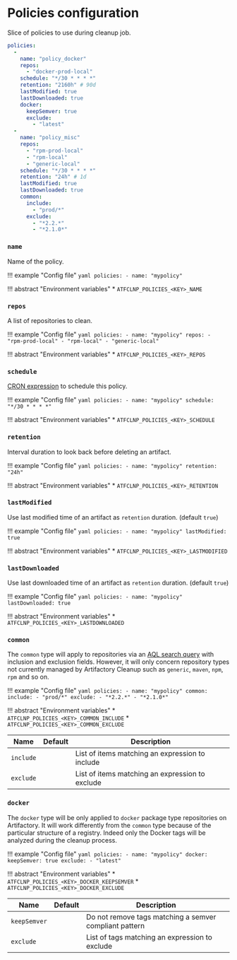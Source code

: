 # Policies configuration

Slice of policies to use during cleanup job.

```yaml
policies:
  -
    name: "policy_docker"
    repos:
      - "docker-prod-local"
    schedule: "*/30 * * * *"
    retention: "2160h" # 90d
    lastModified: true
    lastDownloaded: true
    docker:
      keepSemver: true
      exclude:
        - "latest"
  -
    name: "policy_misc"
    repos:
      - "rpm-prod-local"
      - "rpm-local"
      - "generic-local"
    schedule: "*/30 * * * *"
    retention: "24h" # 1d
    lastModified: true
    lastDownloaded: true
    common:
      include:
        - "prod/*"
      exclude:
        - "*2.2.*"
        - "*2.1.0*"
```

### `name`

Name of the policy.

!!! example "Config file"
    ```yaml
    policies:
      - name: "mypolicy"
    ```

!!! abstract "Environment variables"
    * `ATFCLNP_POLICIES_<KEY>_NAME`

### `repos`

A list of repositories to clean.

!!! example "Config file"
    ```yaml
    policies:
      - name: "mypolicy"
        repos:
          - "rpm-prod-local"
          - "rpm-local"
          - "generic-local"
    ```

!!! abstract "Environment variables"
    * `ATFCLNP_POLICIES_<KEY>_REPOS`

### `schedule`

[CRON expression](https://godoc.org/github.com/robfig/cron#hdr-CRON_Expression_Format) to schedule this policy.

!!! example "Config file"
    ```yaml
    policies:
      - name: "mypolicy"
        schedule: "*/30 * * * *"
    ```

!!! abstract "Environment variables"
    * `ATFCLNP_POLICIES_<KEY>_SCHEDULE`

### `retention`

Interval duration to look back before deleting an artifact.

!!! example "Config file"
    ```yaml
    policies:
      - name: "mypolicy"
        retention: "24h"
    ```

!!! abstract "Environment variables"
    * `ATFCLNP_POLICIES_<KEY>_RETENTION`

### `lastModified`

Use last modified time of an artifact as `retention` duration. (default `true`)

!!! example "Config file"
    ```yaml
    policies:
      - name: "mypolicy"
        lastModified: true
    ```

!!! abstract "Environment variables"
    * `ATFCLNP_POLICIES_<KEY>_LASTMODIFIED`

### `lastDownloaded`

Use last downloaded time of an artifact as `retention` duration. (default `true`)

!!! example "Config file"
    ```yaml
    policies:
      - name: "mypolicy"
        lastDownloaded: true
    ```

!!! abstract "Environment variables"
    * `ATFCLNP_POLICIES_<KEY>_LASTDOWNLOADED`

### `common`

The `common` type will apply to repositories via an [AQL search query](https://www.jfrog.com/confluence/display/JFROG/Artifactory+Query+Language)
with inclusion and exclusion fields. However, it will only concern repository types not currently managed by
Artifactory Cleanup such as `generic`, `maven`, `npm`, `rpm` and so on.

!!! example "Config file"
    ```yaml
    policies:
      -
        name: "mypolicy"
        common:
          include:
            - "prod/*"
          exclude:
            - "*2.2.*"
            - "*2.1.0*"
    ```

!!! abstract "Environment variables"
    * `ATFCLNP_POLICIES_<KEY>_COMMON_INCLUDE`
    * `ATFCLNP_POLICIES_<KEY>_COMMON_EXCLUDE`

| Name               | Default       | Description   |
|--------------------|---------------|---------------|
| `include`          |               | List of items matching an expression to include |
| `exclude`          |               | List of items matching an expression to exclude |

### `docker`

The `docker` type will be only applied to `docker` package type repositories on Artifactory. It will work differently
from the `common` type because of the particular structure of a registry. Indeed only the Docker tags will be analyzed
during the cleanup process.

!!! example "Config file"
    ```yaml
    policies:
      -
        name: "mypolicy"
        docker:
          keepSemver: true
          exclude:
            - "latest"
    ```

!!! abstract "Environment variables"
    * `ATFCLNP_POLICIES_<KEY>_DOCKER_KEEPSEMVER`
    * `ATFCLNP_POLICIES_<KEY>_DOCKER_EXCLUDE`

| Name               | Default       | Description   |
|--------------------|---------------|---------------|
| `keepSemver`       |               | Do not remove tags matching a semver compliant pattern |
| `exclude`          |               | List of tags matching an expression to exclude |
